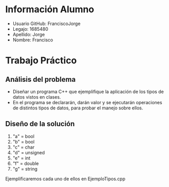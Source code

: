# Información Alumno

* Usuario GitHub: FranciscoJorge</br>
* Legajo: 1685480</br>
* Apellido: Jorge</br>
* Nombre: Francisco

# Trabajo Práctico

Análisis del problema
---------------------

* Diseñar un programa C++ que ejemplifique la aplicación de los tipos de datos vistos en clases.</br>
* En el programa se declararán, darán valor y se ejecutarán operaciones de distintos tipos de datos, para probar el manejo sobre ellos.

Diseño de la solución
---------------------

1. "a" = bool
2. "b" = bool
3. "c" = char
4. "d" = unsigned
5. "e" = int
6. "f" = double
7. "g" = string

Ejemplificaremos cada uno de ellos en EjemploTipos.cpp
